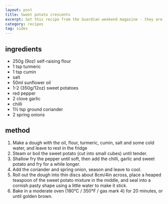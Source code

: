 ```yaml
---
layout: post
title: Sweet potato crescents
excerpt: Got this recipe from the Guardian weekend magazine - they are empanadas essentially. Turned out a bit dry when baked, so I'd recommend frying them.
category: recipes
tag: sides
---
```


## ingredients

* 250g (9oz) self-raising flour
* 1 tsp turmeric
* 1 tsp cumin
* salt
* 50ml sunflower oil
* 1-2 (350g/12oz) sweet potatoes
* red pepper
* 2 clove garlic
* chilli
* 1&frac12; tsp ground coriander
* 2 spring onions

## method

1. Make a dough with the oil, flour, turmeric, cumin, salt and some cold water, and leave to rest in the fridge
2. Steam or boil the sweet potato (cut into small cubes) until tender.
3. Shallow fry the pepper until soft, then add the chilli, garlic and sweet potato and fry for a while longer.
4. Add the coriander and spring onion, season and leave to cool.
5. Roll out the dough into thin discs about 8cm&#47;4in across, place a heaped teaspoon of the sweet potato mixture in the middle, and seal into a cornish pasty shape using a little water to make it stick.
6. Bake in a moderate oven (180&deg;C  / 350&deg;F  / gas mark 4) for 20 minutes, or until golden brown.
